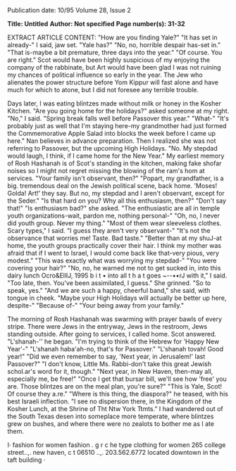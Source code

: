 Publication date: 10/95
Volume 28, Issue 2

**Title: Untitled**
**Author: Not specified**
**Page number(s): 31-32**

EXTRACT ARTICLE CONTENT:
"How are you finding Yale?" 
"It has set in already-" I said, jaw set. 
"Yale has?" 
"No, no, horrible despair has-set in." 
"That is-maybe a bit premature, three days into the year." 
"Of course. You are right." 
Scot would have been highly suspicious of my enjoying the 
company of the rabbinate, but Art would have been glad I was not 
ruining my chances of political influence so early in the year. The Jew 
who alienates the power structure before Yom Kippur will fast alone and 
have much for which to atone, but I did not foresee any terrible trouble. 


Days later, I was eating blintzes made without milk or honey in the 
Kosher Kitchen. "Are you going home for the holidays?" asked someone 
at my right. 
"No," I said. "Spring break falls well before Passover this year." 
"What-" 
"It's probably just as well that I'm staying here-my grandmother 
had just formed the Commemorative Apple Salad into blocks the week 
before I came up here." Nan believes in advance preparation. Then I 
realized she was not referring to Passover, but the upcoming High 
Holidays. "No. My stepdad would laugh, I think, if I came home for the 
New Year." My earliest memory of Rosh Hashanah is of Scot's standing 
in the kitchen, making fake shofar noises so I might not regret missing 
the blowing of the ram's hom at services. 
"Your family isn't observant, then?" 
"Popart, my grandfather, is a big. tremendous deal on the Jewish 
political scene, back home. 'Moses! Golda! Art!' they say. But no, my 
stepdad and I aren't observant, except for the Seder." 
"Is that hard on you? Why all this enthusiasm, then?" 
"Don't say that!" 
"Is enthusiasm bad?" she asked. 
"The enthusiastic are all in temple youth organizations-wait, 
pardon me, nothing personal-" 
"Oh, no, I never did youth group. Never my thing." 
"Most of them wear sleeveless clothes. Scary types," I said. 
"I guess they aren't very observant-" 
"It's not the observance that worries me! Taste. Bad taste." 
"Better than at my shuJ-at home, the youth groups practically 
cover their hair. I think my mother was afraid that if I went to Israel, I 
would come back like that-very pious, very modest." 
"This was exactly what was worrying my stepdad-" 
"You were covering your hair?" 
"No, no, he warned me not to get sucked in, into this dairy lunch 
Ocro&ElllJ, 1995 
b i t • 
into all 
t h a t 
goes ~--••rJ 
with it," 
I said. 
"Too 
late, 
then. 
You've 
been 
assimilated, I guess." 
She grinned. 
"So to speak, yes." 
"And we are such a happy, cheerful 
band," she said, with tongue in cheek. "Maybe your High Holidays will 
actually be better up here, despite-" 
"Because of-" 
"Your being away from your family." 


The morning of Rosh Hashanah was swarming with prayer 
bawls of every stripe. There were Jews in the entryway, Jews in 
the restroom, Jews standing outside. After going to services, I 
called home. Scot answered. 
"L'shanah-'' he began. "I'm trying to think of the Hebrew for 
'Happy New Year'-" 
"L'shanah haba'ah-no, that's for Passover." 
"L'shanah tovah! Good year!" 
"Did we even remember to say, 'Next year, in Jerusalem!' last 
Passover?" 
"I don't know, Little Ms. Rabbi-don't take this great Jewish 
schol.ar's word for it, though." 
"Next year, in New Haven, then-may all, especially me, be free!" 
"Once I get that bursar bill, we'll see how 'free' you are. Those 
blintzes are on the meal plan, you're sure?" 
"This is Yale, Scot! Of course they a.re." 
"Where is this thing, the diaspora?" he teased, with his best Israeli 
inflection. "I see no dispersion there, in the Kingdom of the Kosher 
Lunch, at the Shrine of Tht Ntw York Ttmts." I had wandered out of 
the South Texas desen into someplace more temperate, where blintzes 
grew on bushes, and where there were no zealots to bother me as I ate 
them. 



I· 
fashion 
for women 
fashion . 
g 
r 
c 
he type 
clothing for women 
265 college street..,. new haven, c t 06510 ..,. 203.562.6772 
located downtown in the taft building ·